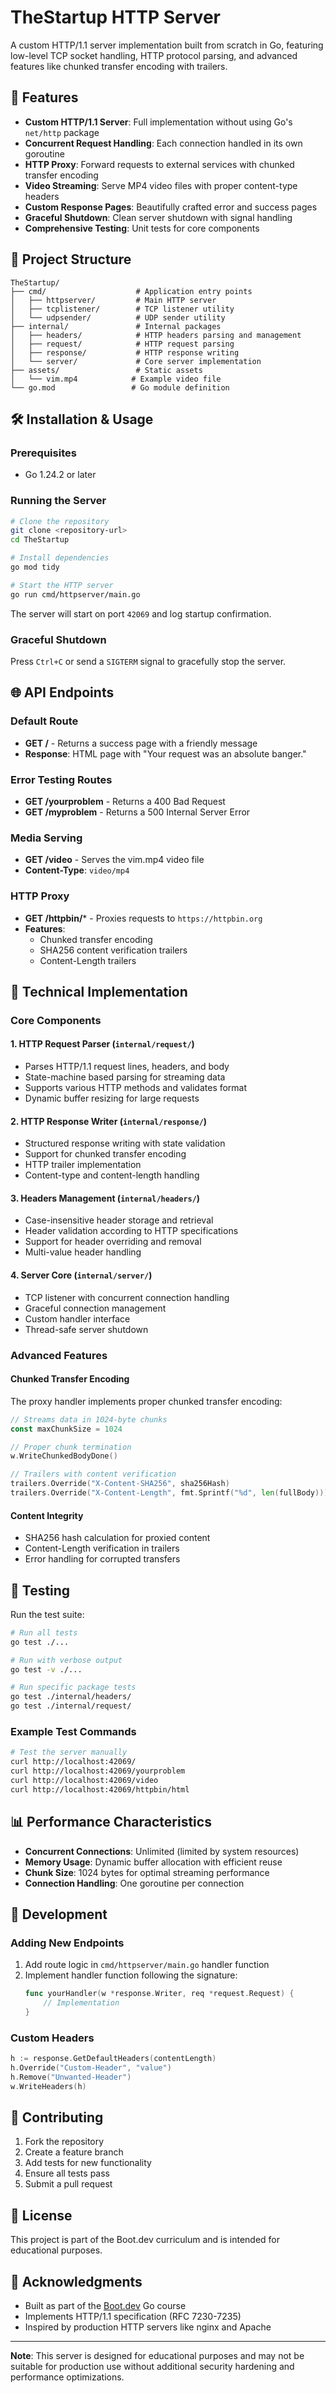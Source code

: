 # TheStartup HTTP Server

A custom HTTP/1.1 server implementation built from scratch in Go, featuring low-level TCP socket handling, HTTP protocol parsing, and advanced features like chunked transfer encoding with trailers.

## 🚀 Features

- **Custom HTTP/1.1 Server**: Full implementation without using Go's `net/http` package
- **Concurrent Request Handling**: Each connection handled in its own goroutine
- **HTTP Proxy**: Forward requests to external services with chunked transfer encoding
- **Video Streaming**: Serve MP4 video files with proper content-type headers
- **Custom Response Pages**: Beautifully crafted error and success pages
- **Graceful Shutdown**: Clean server shutdown with signal handling
- **Comprehensive Testing**: Unit tests for core components

## 📁 Project Structure

```
TheStartup/
├── cmd/                    # Application entry points
│   ├── httpserver/         # Main HTTP server
│   ├── tcplistener/        # TCP listener utility
│   └── udpsender/          # UDP sender utility
├── internal/               # Internal packages
│   ├── headers/            # HTTP headers parsing and management
│   ├── request/            # HTTP request parsing
│   ├── response/           # HTTP response writing
│   └── server/             # Core server implementation
├── assets/                 # Static assets
│   └── vim.mp4            # Example video file
└── go.mod                 # Go module definition
```

## 🛠️ Installation & Usage

### Prerequisites

- Go 1.24.2 or later

### Running the Server

```bash
# Clone the repository
git clone <repository-url>
cd TheStartup

# Install dependencies
go mod tidy

# Start the HTTP server
go run cmd/httpserver/main.go
```

The server will start on port `42069` and log startup confirmation.

### Graceful Shutdown

Press `Ctrl+C` or send a `SIGTERM` signal to gracefully stop the server.

## 🌐 API Endpoints

### Default Route
- **GET /** - Returns a success page with a friendly message
- **Response**: HTML page with "Your request was an absolute banger."

### Error Testing Routes
- **GET /yourproblem** - Returns a 400 Bad Request
- **GET /myproblem** - Returns a 500 Internal Server Error

### Media Serving
- **GET /video** - Serves the vim.mp4 video file
- **Content-Type**: `video/mp4`

### HTTP Proxy
- **GET /httpbin/*** - Proxies requests to `https://httpbin.org`
- **Features**: 
  - Chunked transfer encoding
  - SHA256 content verification trailers
  - Content-Length trailers

## 🔧 Technical Implementation

### Core Components

#### 1. HTTP Request Parser (`internal/request/`)
- Parses HTTP/1.1 request lines, headers, and body
- State-machine based parsing for streaming data
- Supports various HTTP methods and validates format
- Dynamic buffer resizing for large requests

#### 2. HTTP Response Writer (`internal/response/`)
- Structured response writing with state validation
- Support for chunked transfer encoding
- HTTP trailer implementation
- Content-type and content-length handling

#### 3. Headers Management (`internal/headers/`)
- Case-insensitive header storage and retrieval
- Header validation according to HTTP specifications
- Support for header overriding and removal
- Multi-value header handling

#### 4. Server Core (`internal/server/`)
- TCP listener with concurrent connection handling
- Graceful connection management
- Custom handler interface
- Thread-safe server shutdown

### Advanced Features

#### Chunked Transfer Encoding
The proxy handler implements proper chunked transfer encoding:

```go
// Streams data in 1024-byte chunks
const maxChunkSize = 1024

// Proper chunk termination
w.WriteChunkedBodyDone()

// Trailers with content verification
trailers.Override("X-Content-SHA256", sha256Hash)
trailers.Override("X-Content-Length", fmt.Sprintf("%d", len(fullBody)))
```

#### Content Integrity
- SHA256 hash calculation for proxied content
- Content-Length verification in trailers
- Error handling for corrupted transfers

## 🧪 Testing

Run the test suite:

```bash
# Run all tests
go test ./...

# Run with verbose output
go test -v ./...

# Run specific package tests
go test ./internal/headers/
go test ./internal/request/
```

### Example Test Commands

```bash
# Test the server manually
curl http://localhost:42069/
curl http://localhost:42069/yourproblem
curl http://localhost:42069/video
curl http://localhost:42069/httpbin/html
```

## 📊 Performance Characteristics

- **Concurrent Connections**: Unlimited (limited by system resources)
- **Memory Usage**: Dynamic buffer allocation with efficient reuse
- **Chunk Size**: 1024 bytes for optimal streaming performance
- **Connection Handling**: One goroutine per connection

## 🚧 Development

### Adding New Endpoints

1. Add route logic in `cmd/httpserver/main.go` handler function
2. Implement handler function following the signature:
   ```go
   func yourHandler(w *response.Writer, req *request.Request) {
       // Implementation
   }
   ```

### Custom Headers

```go
h := response.GetDefaultHeaders(contentLength)
h.Override("Custom-Header", "value")
h.Remove("Unwanted-Header")
w.WriteHeaders(h)
```

## 🤝 Contributing

1. Fork the repository
2. Create a feature branch
3. Add tests for new functionality
4. Ensure all tests pass
5. Submit a pull request

## 📝 License

This project is part of the Boot.dev curriculum and is intended for educational purposes.

## 🙏 Acknowledgments

- Built as part of the [Boot.dev](https://boot.dev) Go course
- Implements HTTP/1.1 specification (RFC 7230-7235)
- Inspired by production HTTP servers like nginx and Apache

---

**Note**: This server is designed for educational purposes and may not be suitable for production use without additional security hardening and performance optimizations.
